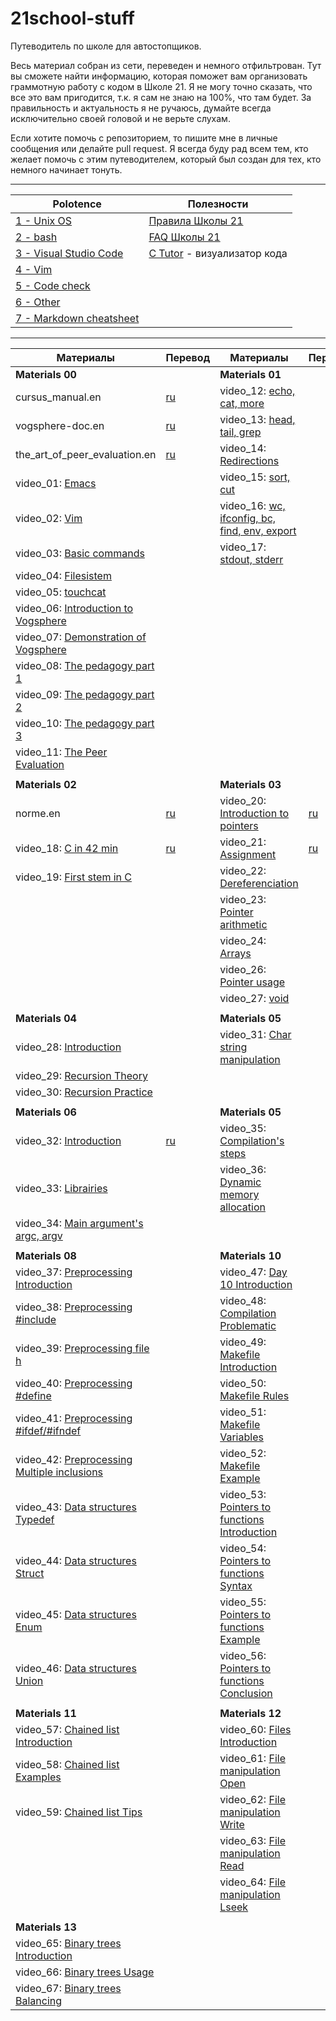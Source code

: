 # 21school-stuff #

Путеводитель по школе для автостопщиков.
  
Весь материал собран из сети, переведен и немного отфильтрован. Тут вы сможете найти информацию, которая поможет вам организовать граммотную работу с кодом в Школе 21. Я не могу точно сказать, что все это вам пригодится, т.к. я сам не знаю на 100%, что там будет. За правильность и актуальность я не ручаюсь, думайте всегда исключительно своей головой и не верьте слухам.
  
Если хотите помочь с репозиторием, то пишите мне в личные сообщения или делайте pull request. Я всегда буду рад всем тем, кто желает помочь с этим путеводителем, который был создан для тех, кто немного начинает тонуть.

---

| Polotence                                                               | Полезности                                                                                                              |
|-------------------------------------------------------------------------|-------------------------------------------------------------------------------------------------------------------------|
| [1 - Unix OS](materials/polotence/polotence.1_unix-os.md)               | [Правила Школы 21](materials/21school_rules_kzn2020.md)                                                                 |
| [2 - bash](materials/polotence/polotence.2_bash.md)                     | [FAQ Школы 21](https://docs.google.com/spreadsheets/d/1TdkoNjlj8RChC64Vi9igEjNY2q_sc_JMcunMk3oYywg/edit#gid=1558877365) |
| [3 - Visual Studio Code](materials/polotence/polotence.3_vsc.md)        | [C Tutor](http://pythontutor.com/c.html#mode=display) - визуализатор кода                                               |
| [4 - Vim](materials/polotence/polotence.4_vim.md)                       |                                                                                                                         |
| [5 - Code check](materials/polotence/polotence.5_code-check.md)         |                                                                                                                         |
| [6 - Other](materials/polotence/polotence.6_other.md)                   |                                                                                                                         |
| [7 - Markdown cheatsheet](materials/polotence.7_markdown-cheatsheet.md) |                                                                                                                         |

---

| Материалы                                                                   | Перевод                                        | Материалы                                                                     | Перевод                                                |
|-----------------------------------------------------------------------------|------------------------------------------------|-------------------------------------------------------------------------------|--------------------------------------------------------|
| **Materials 00**                                                            |                                                | **Materials 01**                                                              |                                                        |
| cursus_manual.en                                                            | [ru](materials/cursus_manual.ru.md)            | video_12: [echo, cat, more](https://youtu.be/MrDA7LpFWJA)                     |                                                        |
| vogsphere-doc.en                                                            | [ru](materials/vogsphere-doc.ru.md)            | video_13: [head, tail, grep](https://youtu.be/hO1Z82kS6WE)                    |                                                        |
| the_art_of_peer_evaluation.en                                               | [ru](materials/the_art_of_peer_evaluation.md)  | video_14: [Redirections](https://youtu.be/jcKlDWjvrzI)                        |                                                        |
| video_01: [Emacs](https://youtu.be/FbOvjKqBvFY)                             |                                                | video_15: [sort, cut](https://youtu.be/A9Bu-zaeGZw)                           |                                                        |
| video_02: [Vim](https://youtu.be/vVbq9Y-oLUQ)                               |                                                | video_16: [wc, ifconfig, bc, find, env, export](https://youtu.be/0itcTgtTNzE) |                                                        |
| video_03: [Basic commands](https://youtu.be/Q0mZn__JB0o)                    |                                                | video_17: [stdout, stderr](https://youtu.be/53ez4eU3fH0)                      |                                                        |
| video_04: [Filesistem](https://youtu.be/_j2Ac-Odh5Q)                        |                                                |                                                                               |                                                        |
| video_05: [touchcat](https://youtu.be/9wW7jhuMCQw)                          |                                                |                                                                               |                                                        |
| video_06: [Introduction to Vogsphere](https://youtu.be/dyLOcpZwuEA)         |                                                |                                                                               |                                                        |
| video_07: [Demonstration of Vogsphere](https://youtu.be/Vp_1Yyoh43E)        |                                                |                                                                               |                                                        |
| video_08: [The pedagogy part 1](https://youtu.be/BrrfcEtDeXs)               |                                                |                                                                               |                                                        |
| video_09: [The pedagogy part 2](https://youtu.be/Vmk65GxAoXE)               |                                                |                                                                               |                                                        |
| video_10: [The pedagogy part 3](https://youtu.be/dPwnbBVsAiY)               |                                                |                                                                               |                                                        |
| video_11: [The Peer Evaluation](https://youtu.be/xLqp4uGx518)               |                                                |                                                                               |                                                        |
|                                                                             |                                                |                                                                               |                                                        |
| **Materials 02**                                                            |                                                | **Materials 03**                                                              |                                                        |
| norme.en                                                                    | [ru](materials/norme.ru.md)                    | video_20: [Introduction to pointers](https://youtu.be/lxpt8AVQ5Kc)            | [ru](https://youtu.be/_65Xx7oBtgQ)                     |
| video_18: [C in 42 min](https://youtu.be/0NPVivMBRsU)                       | [ru](materials/videos/18_c_in_42_min.docx)     | video_21: [Assignment](https://youtu.be/RzTDMUt3mgo)                          | [ru](https://youtu.be/9e7GJlBb54E)                     |
| video_19: [First stem in C](https://youtu.be/3Jlvk35xITA)                   |                                                | video_22: [Dereferenciation](https://youtu.be/sWEy1g-GLDI)                    |                                                        |
|                                                                             |                                                | video_23: [Pointer arithmetic](https://youtu.be/ueEQnuOAMGE)                  |                                                        |
|                                                                             |                                                | video_24: [Arrays](https://youtu.be/blLbmddwu0c)                              |                                                        |
|                                                                             |                                                | video_26: [Pointer usage](https://youtu.be/A0pGkVCSfM8)                       |                                                        |
|                                                                             |                                                | video_27: [void](https://youtu.be/JPWXdTYcLzQ)                                |                                                        |
|                                                                             |                                                |                                                                               |                                                        |
| **Materials 04**                                                            |                                                | **Materials 05**                                                              |                                                        |
| video_28: [Introduction](https://youtu.be/bGZ6671Cj_I)                      |                                                | video_31: [Char string manipulation](https://youtu.be/FdrnM_yCvuo)            |                                                        |
| video_29: [Recursion Theory](https://youtu.be/RmRaX9Iha7I)                  |                                                |                                                                               |                                                        |
| video_30: [Recursion Practice](https://youtu.be/ZubAomTkRW0)                |                                                |                                                                               |                                                        |
|                                                                             |                                                |                                                                               |                                                        |
| **Materials 06**                                                            |                                                | **Materials 05**                                                              |                                                        |
| video_32: [Introduction](https://youtu.be/JUasjGeHLXI)                      | [ru](https://youtu.be/MZPgNqjaFA4)             | video_35: [Compilation's steps](https://youtu.be/kQgnPdU6zcI)                 |                                                        |
| video_33: [Librairies](https://youtu.be/kAsaS2MM7Zc)                        |                                                | video_36: [Dynamic memory allocation](https://youtu.be/1yM9btlR-0Y)           |                                                        |
| video_34: [Main argument's argc, argv](https://youtu.be/ZfDXV7B9xVs)        |                                                |                                                                               |                                                        |
|                                                                             |                                                |                                                                               |                                                        |
| **Materials 08**                                                            |                                                | **Materials 10**                                                              |                                                        |
| video_37: [Preprocessing Introduction](https://youtu.be/rcn5ieaD8cw)        |                                                | video_47: [Day 10 Introduction](https://youtu.be/Wc8QrN1Pyw0)                 |                                                        |
| video_38: [Preprocessing #include](https://youtu.be/2LDXHgfK1_4)            |                                                | video_48: [Compilation Problematic](https://youtu.be/Hgh_ibQIKvA)             |                                                        |
| video_39: [Preprocessing file h](https://youtu.be/ViBRjqykabA)              |                                                | video_49: [Makefile Introduction](https://youtu.be/igooG-uWJGU)               |                                                        |
| video_40: [Preprocessing #define](https://youtu.be/kr-gEa7f6Yg)             |                                                | video_50: [Makefile Rules](https://youtu.be/8tayuPsmFBQ)                      |                                                        |
| video_41: [Preprocessing #ifdef/#ifndef](https://youtu.be/OgH3SPmeX5E)      |                                                | video_51: [Makefile Variables](https://youtu.be/hKN-_OBQEqc)                  |                                                        |
| video_42: [Preprocessing Multiple inclusions](https://youtu.be/MWXa1sZGCQE) |                                                | video_52: [Makefile Example](https://youtu.be/rHsp0SWtmG0)                    |                                                        |
| video_43: [Data structures Typedef](https://youtu.be/y_PkveDZOzY)           |                                                | video_53: [Pointers to functions Introduction](https://youtu.be/xGE0whWi3yA)  |                                                        |
| video_44: [Data structures Struct](https://youtu.be/iCuaJVKZIUg)            |                                                | video_54: [Pointers to functions Syntax](https://youtu.be/FtEEtW6Gdoc)        |                                                        |
| video_45: [Data structures Enum](https://youtu.be/ECZYDPpAW3U)              |                                                | video_55: [Pointers to functions Example](https://youtu.be/BImoa42olGA)       |                                                        |
| video_46: [Data structures Union](https://youtu.be/fe_jRLalFBE)             |                                                | video_56: [Pointers to functions Conclusion](https://youtu.be/EbVaVnTN52A)    |                                                        |
|                                                                             |                                                |                                                                               |                                                        |
| **Materials 11**                                                            |                                                | **Materials 12**                                                              |                                                        |
| video_57: [Chained list Introduction](https://youtu.be/26dq7wNXPOo)         |                                                | video_60: [Files Introduction](https://youtu.be/ckG9V9bztD8)                  |                                                        |
| video_58: [Chained list Examples](https://youtu.be/eUmqPMxALPQ)             |                                                | video_61: [File manipulation Open](https://youtu.be/u5gdVH-xkxI)              |                                                        |
| video_59: [Chained list Tips](https://youtu.be/bN9ZMEaagI4)                 |                                                | video_62: [File manipulation Write](https://youtu.be/QB0OWaSdoO8)             |                                                        |
|                                                                             |                                                | video_63: [File manipulation Read](https://youtu.be/heu6ivppeVg)              |                                                        |
|                                                                             |                                                | video_64: [File manipulation Lseek](https://youtu.be/pFfMmVTDfm8)             |                                                        |
|                                                                             |                                                |                                                                               |                                                        |
| **Materials 13**                                                            |                                                |                                                                               |                                                        |
| video_65: [Binary trees Introduction](https://youtu.be/doc0nBHKOLQ)         |                                                |                                                                               |                                                        |
| video_66: [Binary trees Usage](https://youtu.be/KQmrVph74sg)                |                                                |                                                                               |                                                        |
| video_67: [Binary trees Balancing](https://youtu.be/5RE6OLZK5_0)            |                                                |                                                                               |                                                        |
